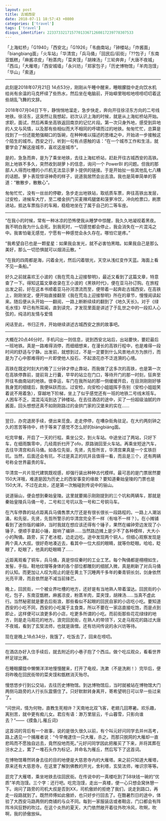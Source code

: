 ```yaml
---
layout: post
title: 古城西安
date: 2018-07-11 18:57:43 +0800
categories: ['travel']
tags: ['travel']
disqus_identifier: 223373321715770133671260817239778307533
---
```


「上海虹桥」「G1940」「西安北」「G1926」「韦曲南站」「钟楼站」「炸酱面」「biangbiang面」「火车站」「华清宫」「兵马俑」「回民后/前街」「??包子」「东南亚甑糕」「麻酱凉皮」「粉蒸肉」「菜夹馍」「胡辣汤」「三轮奔奔」「大唐不夜城」「西瓜」「大雁塔」「西安城墙」「永兴坊」「郑家包子」「历史博物馆」「羊肉泡馍」「华山」「索道」

- - -

此刻是2018年07月21日 14点53分，刚刚从午睡中醒来，睡眼朦胧中走向饮水机给尚有余温的马克杯续了些热水，然后坐在电脑前，开始噼里啪啦地唠唠叨叨着这些胡乱飞舞的文辞。

2018年07月04日下午，静悄悄地溜走，急步快走，奔向开往徐泾东方向的二号线地铁。徐泾东，这突然让我想起，初次认识上海的时候，就是从上海虹桥站开始。求职，面试，然后再乘坐高铁返回南京的记忆片段。第一次只身外地，感受到异地的人文与风情，以及那有些相似而大不相同的呼啸而过的地铁。匆匆忙忙，总算是找到了一份还能勉强糊口的饭碗，在种种难以描述的思绪之中，开始进一步接触这个陌生的城市。西安之行，听到一句有点感触的话：“在一个城市工作和生活，就要学会了解这座城市，喜欢这座城市”。

是的，急急而奔，是为了乘坐地铁，去往上海虹桥站，赶赴开往古城西安的高铁。刚上地铁不多久，突然收到胡萝卜的信息，询问一个 PowerBI 的问题。但我的那部人人得而吐槽的小爪机无法显示萝卜提供的链接。于是开始扯一些其他乱七八糟的话题。萝卜表现惊讶神奇的样子，说道我居然会出去浪。我也是简单简单的答道：“散散步，散散心”。

匆匆忙忙，没有一丝丝的停歇，急步走出地铁站，取纸质车票，奔往高铁出发层，过安检，进候车大厅，至二楼金拱门买麦辣鸡腿堡和菠萝冷饮，冲向检票口，刷票进站，抵达车票指示的车厢，稳稳地坐在了属于自己的二等车座。

- - -


“在我小的时候，常有一种冰凉的恐怖使我从睡梦中惊醒，我久久地凝视着黑夜。我不明白我为什么会死。到我死时，一切感觉都会停止，我会消失在一片混沌之中。我害怕毫无感觉，宁愿有一种感觉会永久存在。哪怕它是疼。”

“我希望自已也是一颗星星：如果我会发光，就不必害怕黑暗。如果我自己是那么美好，那么一切恐惧就可以烟消云散。"

 “在我的四周都是海，闪着金光，然后闪着银光，天空从浅红变作天蓝。海面上看不见一条船。”

好久之前就喜欢王小波的《我在荒岛上迎接黎明》，最近又看到了这篇文章，特意查了一下。得知这篇文章收录在王小波的《黑铁时代》，便在亚马孙订购。在旅程出发之前，好在这本书顺着亚马孙河漂流而至，便带着一起奔赴古城西安。在高铁上，刚刚坐定，便开始直接翻至《我在荒岛上迎接黎明》所在的章节，慢慢阅读起来。随后便从头开始一一翻阅，一路上断断续续的翻到了《地久天长》。对于《绿毛水怪》早已有所耳闻，直到读完，才发现里面是讲述了于乱世之中的一段扣人心弦的，纯洁的友情与爱情

闲话至此，书归正传，开始继续讲述古城西安之旅的故事吧。

- - -

大概在20点46分时，手机闪出一则信息，说到西安北站后，出站要快，要赶最后一班地铁。真是一路难得消停，而细细想来，在漫长的高铁行程中，也是难得一段时间的舒适与宁静。出发前，就想到过，不是一定要到什么风景地点方为旅行，而是为了心中那难得的一片即使他人投石，不起浪花亦不泛涟漪的心境。

高铁在既定时刻大约晚了三分钟才停止靠站，而我做了这多次的高铁，也是第一次在高铁停靠前，提前背上行囊，早早的站立在门口，等待开门的那一时刻，狂奔至开往韦曲南站的地铁。很幸运，车门在我所站的那一侧缓缓开启，在目测刚刚好够我身宽的细缝后，我便纵跃而出。过安检，向安检小姐姐挥手告别（安检小姐姐笑着说不用着急），穿越地下阶梯，坐上了似乎感觉还有一班的地铁二号线末班车。人困车不乏，混混沌沌到达了钟楼站。在去往酒店的途中，买了一份超级油腻的炸酱面，回头想想还真不如刚刚路过的金拱门家的汉堡来的实在……

- - -

翌日，办完退房手续，便出来觅食。走走停停，在嘈杂街角驻足。在大约两刻钟之久的苦苦等待中，终于等来了感觉不怎么好的biángbiáng面。

吃完早餐，开启了一天的行程。乘坐公交，到火车站。中途坐过了两站，只好下车，在细雨飘零中，几经周折扫开了ofo，原路骑回至火车站。再乘坐短途汽车，去往华清宫和兵马俑。如各位先驱，先贤，先哲所言，华清宫果真是一个玄铁巨坑。当然，后面还会有坑，不过是真正的坑并且值得一看，而且是三个，还有两辆号称全世界最贵的车。

华清宫一片片现代建筑既视感，却强行装出种种古代模样。最可恶的是门票居然要150大洋哦，难道是因为历史上的西安事变的缘故？要知道秦始皇陵的门票也是150大洋。不过在此处，还是第一次触碰到传说中的骊山。

说道骊山，便会想到秦始皇陵。这里就要揭示刚刚提到的三个坑和两辆车，那就是秦始皇陵兵马俑一号，二号和三号坑以及一号和二号铜马车。

在汽车停靠的站点距离兵马俑售票大厅还是有很长很长一段路程的。一路上人潮汹涌，和先驱，先贤，先哲所警示的华清宫完全不一样（有啥不一样？）。在小摊铺看到了迷你版的编钟，当时我就在想应该还得有个锤子，果然在编钟旁边发现了小锤子，便顺手拿起小锤，敲响了编钟……当然路边摊上是少不了各种模样，大大小小的陶俑。路旁，买了老冰棍，边走边吃。途中发现两个铜人，但细心观察发现是两个真人大叔。很好奇地凑近去，看其中一位大叔的眼睛，就等你眨眼。哈哈，眨眼了，眨眼了，他真的眨眼睛了……

近距离观看了铜车，兵马俑，真是惊叹秦时的工业工艺。每个陶俑都是栩栩如生，发髻，手指，鞋地纹理等身体的各个部位都雕刻的细腻入微，真是刷新了对兵马俑的认知。而更加让人叹为观止的是在黄土下沉睡两千多年的秦青铜长剑，剑身依然光亮平滑，而且依然是不减当前锋芒。

晚上，回民街，一个被业界吐槽的地方，还好是有当地熟人带着溜达。回民街的小吃，包子，东南亚甑糕，麻酱凉皮，粉蒸羊肉，菜夹馍，胡辣汤……当真不虚此行。当然秘密就是要去后街浪，那些看似不起眼的回民自家的小店吃小吃。要知道西安的小吃不同，西安的小吃属于主食类，所以不要在一家店直接吃饱，而是点到即止，这样便可以浪更多的小店，吃更多所谓的小吃。而前街那些花花绿绿的地方，则是走马观花的地方。浪完回民街，在熟人的带领下，又走马观花的路过大唐不夜城，看到了玄奘法师，也就是唐僧。还有坊间传说的永兴坊等待。

现在是晚上18点34分，我饿了，吃饭去了，回来在唠叨。

- - -

在酒店办好入住手续后，就去附近的小巷子抱了个西瓜。做个吃瓜观众，看看世界杯足球比赛。

在睡眼朦胧中懒懒洋洋地慢慢醒来，打开了电视，洗漱（不是洗刷！）完毕后，便将昨晚在回民街带的菜夹馍和甑糕消灭殆尽。

慢悠悠步行到公交站，去往历史博物馆。到达博物馆后，当时就被站在博物馆大门两侧马路旁的人行长队震慑住了。只好默默转身离开，寄希望明日可以早一些过来了。

“问世间，情为何物，直教生死相许？天南地北双飞客，老翅几回寒暑。欢乐趣，离别苦，就中更有痴儿女。君应有语：渺万里层云，千山暮雪，只影向谁去？”——《摸鱼儿.雁丘词》

这首词的背后有一个故事，说的是很久很久以前，有个叫元好问同学去并州高考，路上遇见一个捕雁者说：“今早俺逮住一只大雁，杀之。而那只脱网的大雁却一直悲鸣而不愿独自远去，竟然投地而死。”元好问同学因此把雁买了下来，并将其葬在汾水之上，累了一堆石头作为标记，并命名为雁丘，然后写下了这首词。

在博物馆蓦然转身去往的目的地便是大慈恩寺内的大雁塔。来之前只知道大雁塔，原来还有大慈恩寺。在这里了解到佛教的开光，舍利塔，玄奘法师，唯识宗等等。

逛完了大雁塔，乘坐地铁去往回民街。在传说中的一真楼吃到了58块钱一碗的“优质”羊肉泡馍。三个字：还行吧。吃完泡馍，走出一真楼，便一心只想会窝休憩一下。询问了路旁的司机大叔是否到XX，司机傲娇的拒绝了我们，说走到路口，再走一段路就到了。既然师傅如此傲娇，也只好步行回去了。在酷暑烈日的途中，体验了大西安马路两侧的商铺的与众不同。每到一家服装店或者鞋店，门口都会有阵阵冷风狂野的吹过。在这个炎热的夏天，大门依然敞开着往外吹冷风，吹啊，吹啊，我的骄傲放纵。

